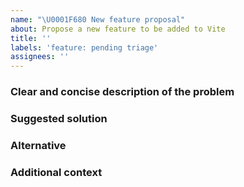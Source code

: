 ```yaml
---
name: "\U0001F680 New feature proposal"
about: Propose a new feature to be added to Vite
title: ''
labels: 'feature: pending triage'
assignees: ''
---
```


### Clear and concise description of the problem

<!-- As a developer using Vite I want [goal / wish] so that [benefit]. -->

<!-- If you intend to submit a PR for this issue, tell us in the description. Thanks! -->

### Suggested solution

<!-- In module [xy] we could provide following implementation... -->

### Alternative

<!-- Clear and concise description of any alternative solutions or features you've considered. -->

### Additional context

<!-- Any other context or screenshots about the feature request here. -->
